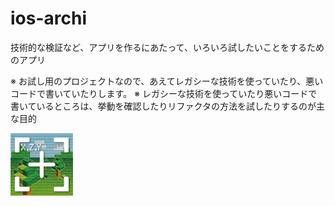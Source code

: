 # ios-archi

技術的な検証など、アプリを作るにあたって、いろいろ試したいことをするためのアプリ

※ お試し用のプロジェクトなので、あえてレガシーな技術を使っていたり、悪いコードで書いていたりします。
※ レガシーな技術を使っていたり悪いコードで書いているところは、挙動を確認したりリファクタの方法を試したりするのが主な目的


<img src="docs/res/AppIcon.png" width="100">
